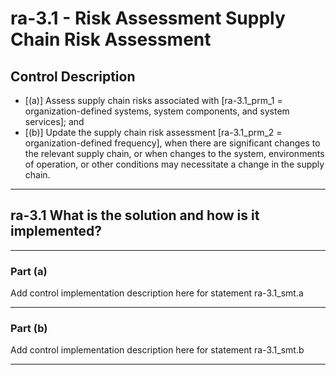 # ra-3.1 - Risk Assessment Supply Chain Risk Assessment

## Control Description

- \[(a)\] Assess supply chain risks associated with \[ra-3.1_prm_1 = organization-defined systems, system components, and system services\]; and
- \[(b)\] Update the supply chain risk assessment \[ra-3.1_prm_2 = organization-defined frequency\], when there are significant changes to the relevant supply chain, or when changes to the system, environments of operation, or other conditions may necessitate a change in the supply chain.

______________________________________________________________________

## ra-3.1 What is the solution and how is it implemented?

______________________________________________________________________

### Part (a)

Add control implementation description here for statement ra-3.1_smt.a

______________________________________________________________________

### Part (b)

Add control implementation description here for statement ra-3.1_smt.b

______________________________________________________________________
